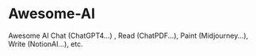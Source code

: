 # Awesome-AI
Awesome AI Chat (ChatGPT4...) , Read (ChatPDF...), Paint (Midjourney...), Write (NotionAI...), etc.
